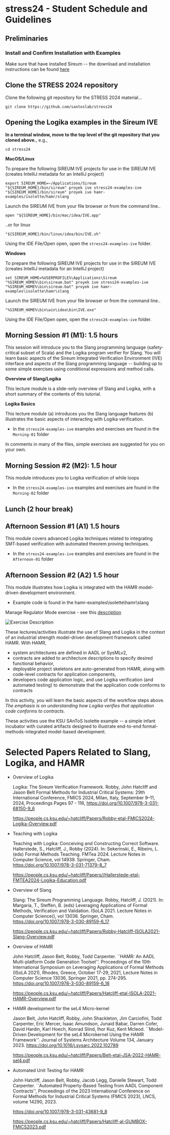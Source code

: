 # stress24 - Student Schedule and Guidelines


## Preliminaries

### Install and Confirm Installation with Examples

Make sure that have installed Sireum -- the download and installation instructions can be found [here](stress24-logika-tool-installation.md) 

## Clone the STRESS 2024 repository

Clone the following git repository for the STRESS 2024 material...
```
git clone https://github.com/santoslab/stress24
```

## Opening the Logika examples in the Sireum IVE

**In a terminal window, move to the top level of the git repository that
you cloned above.**, e.g., 
```
cd stress24
```

**MacOS/Linux**

To prepare the following SIREUM IVE projects for use in the SIREUM IVE
(creates IntelliJ metadata for an IntelliJ project)
```
export SIREUM_HOME=~/Applications/Sireum
"${SIREUM_HOME}/bin/sireum" proyek ive stress24-examples-ive
"${SIREUM_HOME}/bin/sireum" proyek ive hamr-examples/isolette/hamr/slang
```

Launch the SIREUM IVE from your file browser or from the command line..
```
open "${SIREUM_HOME}/bin/mac/idea/IVE.app" 
```
..or for linux
```
"${SIREUM_HOME}/bin/linux/idea/bin/IVE.sh"
```

Using the IDE File/Open open, open the `stress24-examples-ive` folder.

**Windows**

To prepare the following SIREUM IVE projects for use in the SIREUM IVE
(creates IntelliJ metadata for an IntelliJ project)
```
set SIREUM_HOME=%USERPROFILE%\Applications\Sireum
"%SIREUM_HOME%\bin\sireum.bat" proyek ive stress24-examples-ive
"%SIREUM_HOME%\bin\sireum.bat" proyek ive hamr-examples\isolette\hamr\slang
```

Launch the SIREUM IVE from your file browser or from the command line..
```
"%SIREUM_HOME%\bin\win\idea\bin\IVE.exe"
```

Using the IDE File/Open open, open the `stress24-examples-ive` folder.


## Morning Session #1 (M1): 1.5 hours

This session will introduce you to the Slang programming language (safety-critical subset of Scala) and the Logika program verifier for Slang.  You will learn basic aspects of the Sireum Integrated Verification Environment (IVE) interface and aspects of the Slang programming language -- building up to some simple exercises using conditional expressions and method calls.

**Overview of Slang/Logika** 

This lecture module is a slide-only overview of Slang and Logika, with
a short summary of the contents of this tutorial.

**Logika Basics**  

This lecture module (a) introduces you the Slang language features (b)
illustrates the basic aspects of interacting with Logika verification.

 * In the `stress24-examples-ive` examples and exercises are found in
   the `Morning-01` folder

In comments in many of the files, simple exercises are suggested for you on
your own.

## Morning Session #2 (M2): 1.5 hour

This module introduces you to Logika verification of while loops

 * In the `stress24-examples-ive` examples and exercises are found in
   the `Morning-02` folder

## Lunch (2 hour break)

## Afternoon Session #1 (A1) 1.5 hours

This module covers advanced Logika techniques related to integrating
SMT-based verification with automated theorem proving techniques.

 * In the `stress24-examples-ive` examples and exercises are found in
   the `Afternoon-01` folder

## Afternoon Session #2 (A2) 1.5 hour

This module illustrates how Logika is integrated with the HAMR
model-driven development environment.

 * Example code is found in the 
   hamr-examples\isolette\hamr\slang

Manage Regulator Mode exercise - see this
[description](slides/Images/HAMR-Manage-Regulator-Mode-exercise.png)

![Exercise Description](slides/Images/HAMR-Manage-Regulator-Mode-exercise.png)

These lectures/activities illustrate the use of Slang and Logika in the context of an industrial strength model-driven development framework called HAMR.   With HAMR, 
* system architectures are defined in AADL or SysMLv2, 
* contracts are added to architecture descriptions to specify desired functional behavior,
* deployable project skeletons are auto-generated from HAMR, along with code-level contracts for application components,
* developers code application logic, and use Logika verification (and automated testing) to demonstrate that the application code conforms to contracts

In this activity, you will learn the basic aspects of the workflow steps above.  *The emphasis is on understanding how Logika verifies that application code conforms to contracts*.

These activities use the KSU SAnToS Isolette example -- a simple
infant incubator with curated artifacts designed to illustrate
end-to-end formal-methods-integrated model-based development.


# Selected Papers Related to Slang, Logika, and HAMR



* Overview of Logika

  Logika: The Sireum Verification Framework.  Robby, John Hatcliff and Jason Belt
Formal Methods for Industrial Critical Systems: 29th International Conference, FMICS 2024, Milan, Italy, September 9–11, 2024, Proceedings
Pages 97 - 116, https://doi.org/10.1007/978-3-031-68150-9_6

  https://people.cs.ksu.edu/~hatcliff/Papers/Robby-etal-FMICS2024-Logika-Overview.pdf

* Teaching with Logika

  Teaching with Logika: Conceiving and Constructing Correct Software.  Hallerstede, S., Hatcliff, J., Robby (2024).  In: Sekerinski, E., Ribeiro, L. (eds) Formal Methods Teaching. FMTea 2024. Lecture Notes in Computer Science, vol 14939. Springer, Cham. https://doi.org/10.1007/978-3-031-71379-8_7

  https://people.cs.ksu.edu/~hatcliff/Papers//Hallerstede-etal-FMTEA2024-Logika-Education.pdf


* Overview of Slang

  Slang: The Sireum Programming Language. Robby, Hatcliff, J. (2021).    In: Margaria, T., Steffen, B. (eds) Leveraging Applications of Formal Methods, Verification and Validation. ISoLA 2021. Lecture Notes in Computer Science(), vol 13036. Springer, Cham. https://doi.org/10.1007/978-3-030-89159-6_17

  https://people.cs.ksu.edu/~hatcliff/Papers/Robby-Hatcliff-ISOLA2021-Slang-Overview.pdf

* Overview of HAMR

  John Hatcliff, Jason Belt, Robby, Todd Carpenter. ``HAMR: An
  AADL Multi-platform Code Generation Toolset''.
  Proceedings of the 10th International Symposium on Leveraging
  Applications of Formal Methods (ISoLA 2021), Rhodes, Greece, October
  17-29, 2021, Lecture Notes in Computer Science 13036,
  Springer 2021, pp. 274-295.
  https://doi.org/10.1007/978-3-030-89159-6_18

  https://people.cs.ksu.edu/~hatcliff/Papers/Hatcliff-etal-ISOLA-2021-HAMR-Overview.pdf

* HAMR development for the seL4 Micro-kernel

  Jason Belt, John Hatcliff, Robby, John Shackleton, Jim Carciofini, Todd Carpenter, Eric Mercer, Isaac Amundson, Junaid Babar, Darren Cofer, David Hardin, Karl Hoech, Konrad Slind, Ihor Kuz, Kent Mcleod. ``Model-Driven Development for the seL4 Microkernel Using the HAMR Framework''. Journal of Systems Architecture
  Volume 134, January 2023.
  https://doi.org/10.1016/j.sysarc.2022.102789

  https://people.cs.ksu.edu/~hatcliff/Papers/Belt-etal-JSA-2022-HAMR-sel4.pdf

* Automated Unit Testing for HAMR

  John Hatcliff, Jason Belt, Robby, Jacob Legg, Danielle Stewart, Todd Carpenter.
  ``Automated Property-Based Testing from AADL Component Contracts'',
  Proceedings of the 2023
  International Conference on Formal Methods for Industrial Critical
  Systems (FMICS 2023),
  LNCS, volume 14290, 2023.

  https://doi.org/10.1007/978-3-031-43681-9_8

  https://people.cs.ksu.edu/~hatcliff/Papers/Hatcliff-al-GUMBOX-FMICS2023.pdf








